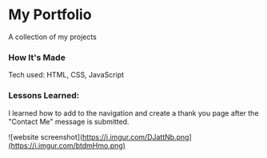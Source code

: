 # My Portfolio
A collection of my projects

### How It's Made
Tech used: HTML, CSS, JavaScript

### Lessons Learned:
I learned how to add to the navigation and create a thank you page after the "Contact Me" message is submitted. 

![website screenshot](https://i.imgur.com/DJattNb.png](https://i.imgur.com/btdmHmo.png)

